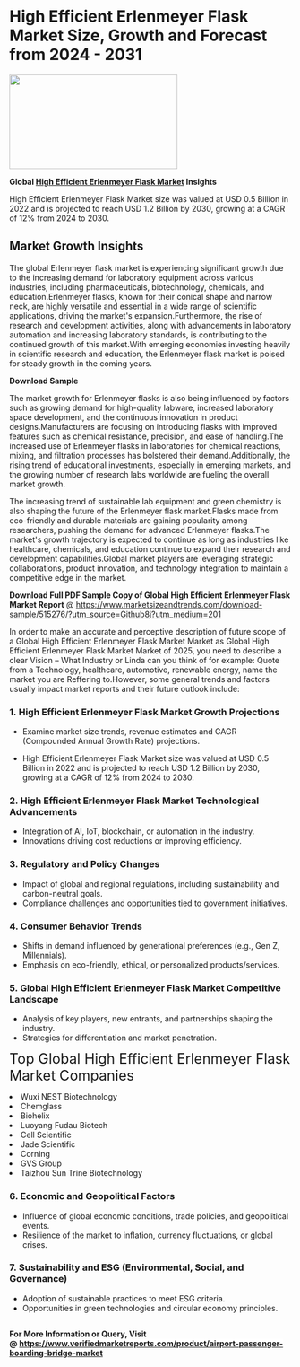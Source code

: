 <H1>High Efficient Erlenmeyer Flask Market Size, Growth and Forecast from 2024 - 2031</H1><img class="aligncenter size-medium wp-image-584254" src="https://thirdeyenews.in/wp-content/uploads/2024/09/Global-Market-Research-300x168.jpeg" alt="" width="300" height="168" /><p><strong>Global&nbsp;<a href="https://www.marketsizeandtrends.com/download-sample/515276/?utm_source=Github8j?utm_medium=201">High Efficient Erlenmeyer Flask Market</a> Insights</strong></p><p>High Efficient Erlenmeyer Flask Market size was valued at USD 0.5 Billion in 2022 and is projected to reach USD 1.2 Billion by 2030, growing at a CAGR of 12% from 2024 to 2030.</p><p><h2>Market Growth Insights</h2> <p>The global Erlenmeyer flask market is experiencing significant growth due to the increasing demand for laboratory equipment across various industries, including pharmaceuticals, biotechnology, chemicals, and education.Erlenmeyer flasks, known for their conical shape and narrow neck, are highly versatile and essential in a wide range of scientific applications, driving the market's expansion.Furthermore, the rise of research and development activities, along with advancements in laboratory automation and increasing laboratory standards, is contributing to the continued growth of this market.With emerging economies investing heavily in scientific research and education, the Erlenmeyer flask market is poised for steady growth in the coming years.</p> <p><strong>Download Sample</strong></p> <p>The market growth for Erlenmeyer flasks is also being influenced by factors such as growing demand for high-quality labware, increased laboratory space development, and the continuous innovation in product designs.Manufacturers are focusing on introducing flasks with improved features such as chemical resistance, precision, and ease of handling.The increased use of Erlenmeyer flasks in laboratories for chemical reactions, mixing, and filtration processes has bolstered their demand.Additionally, the rising trend of educational investments, especially in emerging markets, and the growing number of research labs worldwide are fueling the overall market growth.</p> <p>The increasing trend of sustainable lab equipment and green chemistry is also shaping the future of the Erlenmeyer flask market.Flasks made from eco-friendly and durable materials are gaining popularity among researchers, pushing the demand for advanced Erlenmeyer flasks.The market's growth trajectory is expected to continue as long as industries like healthcare, chemicals, and education continue to expand their research and development capabilities.Global market players are leveraging strategic collaborations, product innovation, and technology integration to maintain a competitive edge in the market.</p> <p><span class=""><strong>Download Full PDF Sample Copy of Global High Efficient Erlenmeyer Flask Market Report</strong> @ <a href="https://www.marketsizeandtrends.com/download-sample/515276/?utm_source=Github8j?utm_medium=201" target="_blank">https://www.marketsizeandtrends.com/download-sample/515276/?utm_source=Github8j?utm_medium=201</a></span></p><p>In order to make an accurate and perceptive description of future scope of a Global&nbsp;High Efficient Erlenmeyer Flask Market Market as Global&nbsp;High Efficient Erlenmeyer Flask Market Market of 2025, you need to describe a clear Vision &ndash; What Industry or Linda can you think of for example: Quote from a Technology, healthcare, automotive, renewable energy, name the market you are Reffering to.However, some general trends and factors usually impact market reports and their future outlook include:</p><h3>1.&nbsp;<strong>High Efficient Erlenmeyer Flask Market Growth Projections</strong></h3><ul><li>Examine market size trends, revenue estimates and CAGR (Compounded Annual Growth Rate) projections.</li><li><p>High Efficient Erlenmeyer Flask Market size was valued at USD 0.5 Billion in 2022 and is projected to reach USD 1.2 Billion by 2030, growing at a CAGR of 12% from 2024 to 2030.</p></li></ul><h3>2.&nbsp;<strong>High Efficient Erlenmeyer Flask Market Technological Advancements</strong></h3><ul><li>Integration of AI, IoT, blockchain, or automation in the industry.</li><li>Innovations driving cost reductions or improving efficiency.</li></ul><h3>3.&nbsp;<strong>Regulatory and Policy Changes</strong></h3><ul><li>Impact of global and regional regulations, including sustainability and carbon-neutral goals.</li><li>Compliance challenges and opportunities tied to government initiatives.</li></ul><h3>4.&nbsp;<strong>Consumer Behavior Trends</strong></h3><ul><li>Shifts in demand influenced by generational preferences (e.g., Gen Z, Millennials).</li><li>Emphasis on eco-friendly, ethical, or personalized products/services.</li></ul><h3>5.&nbsp;<strong>Global High Efficient Erlenmeyer Flask Market Competitive Landscape</strong></h3><ul><li>Analysis of key players, new entrants, and partnerships shaping the industry.</li><li>Strategies for differentiation and market penetration.</li></ul><p data-pm-slice="1 1 []"><span style="color: inherit; font-family: inherit; font-size: 25px;">Top Global High Efficient Erlenmeyer Flask Market Companies</span></p><div class="" data-test-id=""><p><li>Wuxi NEST Biotechnology</li><li> Chemglass</li><li> Biohelix</li><li> Luoyang Fudau Biotech</li><li> Cell Scientific</li><li> Jade Scientific</li><li> Corning</li><li> GVS Group</li><li> Taizhou Sun Trine Biotechnology</li></p></div><h3>6.&nbsp;<strong>Economic and Geopolitical Factors</strong></h3><ul><li>Influence of global economic conditions, trade policies, and geopolitical events.</li><li>Resilience of the market to inflation, currency fluctuations, or global crises.</li></ul><h3>7.&nbsp;<strong>Sustainability and ESG (Environmental, Social, and Governance)</strong></h3><ul><li>Adoption of sustainable practices to meet ESG criteria.</li><li>Opportunities in green technologies and circular economy principles.</li></ul><h2><strong style="font-size: 14px;">For More Information or Query, Visit @&nbsp;</strong><a style="background-color: #ffffff; font-size: 14px;" href="https://www.marketsizeandtrends.com/report/high-efficient-erlenmeyer-flask-market/" target="_blank">https://www.verifiedmarketreports.com/product/airport-passenger-boarding-bridge-market</a></h2>